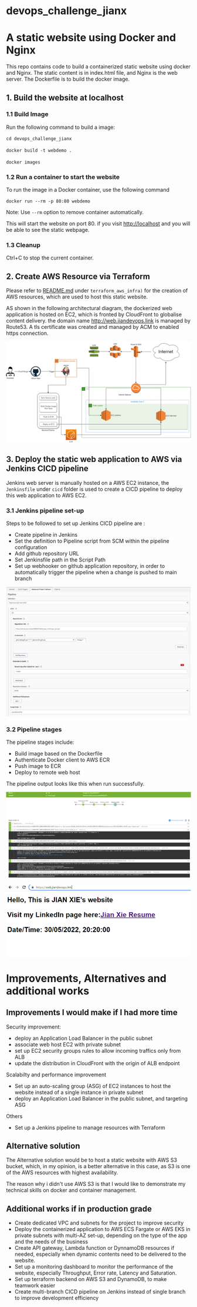 # devops_challenge_jianx

# A static website using Docker and Nginx

This repo contains code to build a containerized static website using docker and Nginx. The static content is in index.html file, and Nginx is the web server. The Dockerfile is to build the docker image.

## 1. Build the website at localhost

### 1.1 Build Image

Run the following command to build a image:

```
cd devops_challenge_jianx

docker build -t webdemo .

docker images
```

### 1.2 Run a container to start the website

To run the image in a Docker container, use the following command

```
docker run --rm -p 80:80 webdemo
```

Note: Use `--rm` option to remove container automatically.

This will start the website on port 80. if you visit <http://localhost> and you will be able to see the static webpage.

### 1.3 Cleanup

Ctrl+C to stop the current container.

## 2. Create AWS Resource via Terraform

Please refer to [README.md](./terraform_aws_infra) under `terraform_aws_infra)` for the creation of AWS resources, which are used to host this static website.

AS shown in the following architectural diagram, the dockerized web application is hosted on EC2, which is fronted by CloudFront to globalise content delivery. the domain name <http://web.jiandevops.link> is managed by Route53. A tls certificate was created and managed by ACM to enabled https connection.

![Alt text](images/webdemo_architecture.drawio.png?raw=true)

## 3. Deploy the static web application to AWS via Jenkins CICD pipeline

Jenkins web server is manually hosted on a AWS EC2 instance, the `Jenkinsfile` under `cicd` folder is used to create a CICD pipeline to deploy this web application to AWS EC2.

### 3.1 Jenkins pipeline set-up

Steps to be followed to set up Jenkins CICD pipeline are :

- Create pipeline in Jenkins
- Set the definition to Pipeline script from SCM within the pipeline configuration
- Add github repository URL
- Set Jenkinsfile path in the Script Path
- Set up webhooker on github application repository, in order to automatically trigger the pipeline when a change is pushed to main branch

![Alt text](images/jenkins_pipeline_config.PNG?raw=true)

### 3.2 Pipeline stages

The pipeline stages include:

- Build image based on the Dockerfile
- Authenticate Docker client to AWS ECR
- Push image to ECR
- Deploy to remote web host

The pipeline output looks like this when run successfully.

![Alt text](images/build_output.PNG?raw=true)

![Alt text](images/website.PNG?raw=true)

# Improvements, Alternatives and additional works

## Improvements I would make if I had more time

Security improvement:

- deploy an Application Load Balancer in the public subnet
- associate web host EC2 with private subnet
- set up EC2 security groups rules to allow incoming traffics only from ALB
- update the distribution in CloudFront with the origin of ALB endpoint

Scalabilty and performance improvement

- Set up an auto-scaling group (ASG) of EC2 instances to host the website instead of a single instance in private subnet
- deploy an Application Load Balancer in the public subnet, and targeting ASG

Others

- Set up a Jenkins pipeline to manage resources with Terraform

## Alternative solution

The Alternative solution would be to host a static website with AWS S3 bucket, which, in my opinion, is a better alternative in this case, as S3 is one of the AWS resources with highest availability. 

The reason why i didn't use AWS S3 is that I would like to demonstrate my technical skills on docker and container management.

## Additional works if in production grade

- Create dedicated VPC and subnets for the project to improve security 
- Deploy the containerized application to AWS ECS Fargate or AWS EKS in private subnets with multi-AZ set-up, depending on the type of the app and the needs of the business
- Create API gateway, Lambda function or DynnamoDB resources if needed, especially when dynamic contents need to be delivered to the website.
- Set up a monitoring dashboard to monitor the performance of the website, especially Throughput, Error rate, Latency and Saturation.
- Set up terraform backend on AWS S3 and DynamoDB, to make teamwork easier
- Create multi-branch CICD pipeline on Jenkins instead of single branch to improve development efficiency 